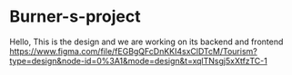 # Burner-s-project

Hello, This is the design and we are working on its backend and frontend  
https://www.figma.com/file/fEGBgQFcDnKKI4sxClDTcM/Tourism?type=design&node-id=0%3A1&mode=design&t=xqlTNsgj5xXtfzTC-1
